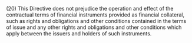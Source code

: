 (20) This Directive does not prejudice the operation and effect of the contractual terms of financial instruments provided as financial collateral, such as rights and obligations and other conditions contained in the terms of issue and any other rights and obligations and other conditions which apply between the issuers and holders of such instruments.